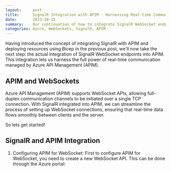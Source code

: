 ```yaml
---
layout:     post
title:      SignalR Integration with APIM - Harnessing Real-time Communication (Post 2)
date:       2023-10-15
summary:    Our continuation of how to integrate SignalR WebSocket endpoint in Azure APIM. 
categories: Azure, WebSockets, SignalR, APIM
---
```


Having introduced the concept of integrating SignalR with APIM and deploying resources using Bicep in the previous post, we'll now take the next step: the actual integration of SignalR WebSocket endpoints into APIM. This integration lets us harness the full power of real-time communication managed by Azure API Management (APIM).

## APIM and WebSockets

Azure API Management (APIM) supports WebSocket APIs, allowing full-duplex communication channels to be initiated over a single TCP connection. With SignalR integrated into APIM, we can streamline the process of setting up WebSocket connections, ensuring that real-time data flows smoothly between clients and the server.

So lets get started!

## SignalR and APIM Integration

1. Configuring APIM for WebSocket:
First to configure APIM for WebSocket, you need to create a new WebSocket API. This can be done through the Azure portal:
